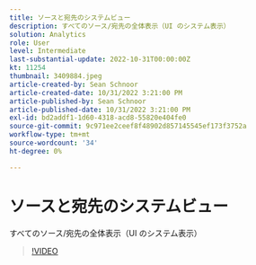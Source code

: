 ```yaml
---
title: ソースと宛先のシステムビュー
description: すべてのソース/宛先の全体表示（UI のシステム表示）
solution: Analytics
role: User
level: Intermediate
last-substantial-update: 2022-10-31T00:00:00Z
kt: 11254
thumbnail: 3409884.jpeg
article-created-by: Sean Schnoor
article-created-date: 10/31/2022 3:21:00 PM
article-published-by: Sean Schnoor
article-published-date: 10/31/2022 3:21:00 PM
exl-id: bd2addf1-1d60-4318-acd8-55820e404fe0
source-git-commit: 9c971ee2ceef8f48902d857145545ef173f3752a
workflow-type: tm+mt
source-wordcount: '34'
ht-degree: 0%

---
```


# ソースと宛先のシステムビュー

すべてのソース/宛先の全体表示（UI のシステム表示）

>[!VIDEO](https://video.tv.adobe.com/v/3409884/?quality=12&learn=on)
